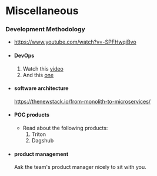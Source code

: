 # Miscellaneous

### Development Methodology
- https://www.youtube.com/watch?v=-SPFHwqiBvo
- #### DevOps
    1. Watch this [video](https://www.youtube.com/watch?v=kpuJSpp3hhA)
    2. And this [one](https://www.youtube.com/watch?v=H-R2bCXfz8I)
- #### software architecture
    https://thenewstack.io/from-monolith-to-microservices/
- #### POC products
  - Read about the following products:
    1. Triton
    2. Dagshub
- #### product management 
    Ask the team's product manager nicely to sit with you.